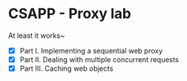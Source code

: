 # CSAPP - Proxy lab

At least it works~

- [x] Part I. Implementing a sequential web proxy
- [x] Part II. Dealing with multiple concurrent requests
- [x] Part III. Caching web objects

